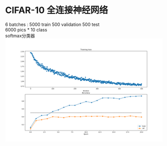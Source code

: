 # CIFAR-10 全连接神经网络

6 batches : 5000 train 500 validation 500 test  
6000 pics * 10 class  
softmax分类器  
![image](https://github.com/HyperionAhead3/CIFAR-10/blob/master/Figure_1.png)
